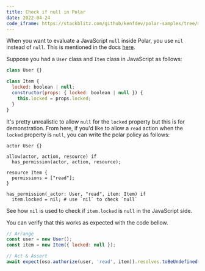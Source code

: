 ```yaml
---
title: Check if null in Polar
date: 2022-04-24
code_iframe: https://stackblitz.com/github/kenfdev/polar-samples/tree/master?embed=1&file=tests%2Fcheck-null%2Fcheck-null.test.ts&showSidebar=1&view=editor
---
```


When you want to evaluate a JavaScript `null` inside Polar, you use `nil` instead of `null`. This is mentioned in the docs [here](https://docs.osohq.com/node/reference/polar/classes.html#null).

Suppose you had a `User` class and `Item` class in JavaScript as follows:

```js
class User {}

class Item {
  locked: boolean | null;
  constructor(props: { locked: boolean | null }) {
    this.locked = props.locked;
  }
}
```

It's pretty unrealistic to allow `null` for the `locked` property but this is for demonstration. From here, if you'd like to allow a `read` action when the `locked` property is `null`, you can write the polar policy as follows:

```polar
actor User {}

allow(actor, action, resource) if
  has_permission(actor, action, resource);

resource Item {
  permissions = ["read"];
}

has_permission(_actor: User, "read", item: Item) if
  item.locked = nil; # use `nil` to check `null`
```

See how `nil` is used to check if `item.locked` is `null` in the JavaScript side.

You can verify that this works as expected with the code bellow.

```js
// Arrange
const user = new User();
const item = new Item({ locked: null });

// Act & Assert
await expect(oso.authorize(user, 'read', item)).resolves.toBeUndefined();
```